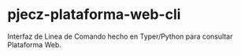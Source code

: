 # pjecz-plataforma-web-cli

Interfaz de Linea de Comando hecho en Typer/Python para consultar Plataforma Web.
